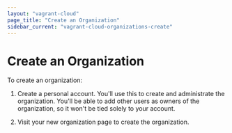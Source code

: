 ```yaml
---
layout: "vagrant-cloud"
page_title: "Create an Organization"
sidebar_current: "vagrant-cloud-organizations-create"
---
```


# Create an Organization

To create an organization:

1. Create a personal account. You'll use this to create and administrate the
organization. You'll be able to add other users as owners of the organization,
so it won't be tied solely to your account.

1. Visit your new organization page to create the organization.
